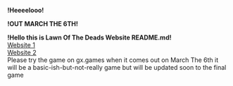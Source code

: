 **!Heeeelooo!**

**!OUT MARCH THE 6TH!**

**!Hello this is Lawn Of The Deads Website README.md!**
<br />
[Website 1 ](lawnofthedead.co.uk)
<br />
[Website 2 ]([lawnofthedead.co.uk](madskunk.co.uk/lotd/))
<br />
Please try the game on gx.games when it comes out on March The 6th it will be a basic-ish-but-not-really game but will be updated soon to the final game